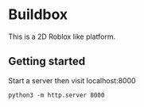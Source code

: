 # Buildbox
This is a 2D Roblox like platform.

## Getting started
Start a server then visit localhost:8000

`python3 -m http.server 8000`
